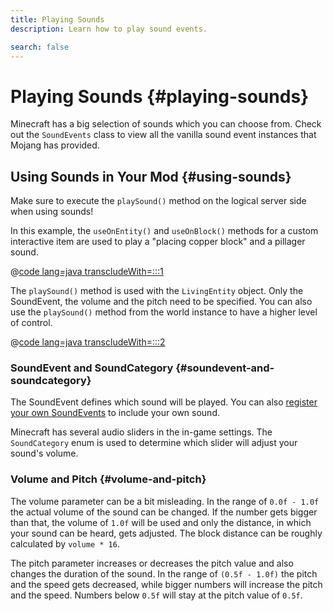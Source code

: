```yaml
---
title: Playing Sounds
description: Learn how to play sound events.

search: false
---
```


# Playing Sounds {#playing-sounds}

Minecraft has a big selection of sounds which you can choose from. Check out the `SoundEvents` class to view all the vanilla sound event instances that Mojang has provided.

## Using Sounds in Your Mod {#using-sounds}

Make sure to execute the `playSound()` method on the logical server side when using sounds!

In this example, the `useOnEntity()` and `useOnBlock()` methods for a custom interactive item are used to play a "placing copper block" and a pillager sound.

@[code lang=java transcludeWith=:::1](@/reference/1.20.4/src/main/java/com/example/docs/item/custom/CustomSoundItem.java)

The `playSound()` method is used with the `LivingEntity` object. Only the SoundEvent, the volume and the pitch need to be specified. You can also use the `playSound()` method from the world instance to have a higher level of control.

@[code lang=java transcludeWith=:::2](@/reference/1.20.4/src/main/java/com/example/docs/item/custom/CustomSoundItem.java)

### SoundEvent and SoundCategory {#soundevent-and-soundcategory}

The SoundEvent defines which sound will be played. You can also [register your own SoundEvents](./custom) to include your own sound.

Minecraft has several audio sliders in the in-game settings. The `SoundCategory` enum is used to determine which slider will adjust your sound's volume.

### Volume and Pitch {#volume-and-pitch}

The volume parameter can be a bit misleading. In the range of `0.0f - 1.0f` the actual volume of the sound can be changed. If the number gets bigger than that, the volume of `1.0f` will be used and only the distance, in which your sound can be heard, gets adjusted. The block distance can be roughly calculated by `volume * 16`.

The pitch parameter increases or decreases the pitch value and also changes the duration of the sound. In the range of `(0.5f - 1.0f)` the pitch and the speed gets decreased, while bigger numbers will increase the pitch and the speed. Numbers below `0.5f` will stay at the pitch value of `0.5f`.
